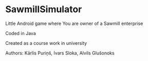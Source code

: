 # SawmillSimulator
Little Android game where You are owner of a Sawmill enterprise

Coded in Java

Created as a course work in university

Authors: Kārlis Puriņš, Ivars Sloka, Alvils Glušonoks
